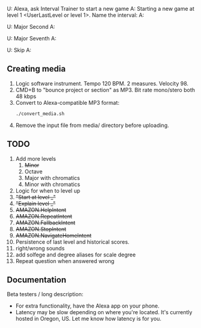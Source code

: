 

U: Alexa, ask Interval Trainer to start a new game
A: Starting a new game at level 1 <UserLastLevel or level 1>. Name the interval:
A: <question>

U: Major Second
A: <audio correct>
A: <question> || if (score)

U: Major Seventh
A: <audio incorrect>. Your score so far is <session score>
A: <question>

U: Skip
A: <question>



## Creating media

1. Logic software instrument. Tempo 120 BPM. 2 measures. Velocity 98.
1. CMD+B to "bounce project or section" as MP3. Bit rate mono/stero both 48 kbps
1. Convert to Alexa-compatible MP3 format:
	```sh
	./convert_media.sh
	```
1. Remove the input file from media/ directory before uploading.


## TODO

1. Add more levels
   1. ~~Minor~~
   2. Octave
   3. Major with chromatics
   4. Minor with chromatics
2. Logic for when to level up
3. ~~"Start at level _"~~
4. ~~"Explain level _"~~
5. ~~AMAZON.HelpIntent~~
6. ~~AMAZON.RepeatIntent~~
7. ~~AMAZON.FallbackIntent~~
8. ~~AMAZON.StopIntent~~
9.  ~~AMAZON.NavigateHomeIntent~~
10. Persistence of last level and historical scores.
11. right/wrong sounds
12. add solfege and degree aliases for scale degree
13. Repeat question when answered wrong

## Documentation

Beta testers / long description:
- For extra functionality, have the Alexa app on your phone.
- Latency may be slow depending on where you're located. It's currently hosted in Oregon, US. Let me know how latency is for you.
